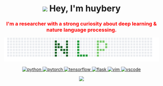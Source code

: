 <div align="center">
  <h1 align="center"> <img src="https://emojis.slackmojis.com/emojis/images/1531849430/4246/blob-sunglasses.gif?1531849430" width="30"/> Hey, I'm huybery</h1>
  <h3 style="color:red;" align="center"> I'm a researcher with a strong curiosity about deep learning & nature language processing. </h3>

  <img src="https://github.com/huybery/huybery/blob/master/nlp_x.png" />

  <p align="center"> 
    <a href="https://www.python.org" target="_blank"> 
      <img src="https://devicons.github.io/devicon/devicon.git/icons/python/python-original.svg" alt="python" width="40" height="40"/> 
    </a> 
    <a href="https://pytorch.org/" target="_blank"> 
      <img src="https://www.vectorlogo.zone/logos/pytorch/pytorch-icon.svg" alt="pytorch" width="40" height="40"/> 
    </a> 
    <a href="https://www.tensorflow.org" target="_blank"> 
      <img src="https://www.vectorlogo.zone/logos/tensorflow/tensorflow-icon.svg" alt="tensorflow" width="40" height="40"/> 
    </a> 
    <a href="https://flask.palletsprojects.com/" target="_blank"> 
       <img src="https://www.vectorlogo.zone/logos/pocoo_flask/pocoo_flask-icon.svg" alt="flask" width="40" height="40"/> 
    </a> 
    <a href="https://github.com/vim/vim" target="_blank"> 
       <img src="https://www.vectorlogo.zone/logos/vim/vim-icon.svg" alt="vim" width="40" height="40"/> 
    </a> 
    <a href="https://code.visualstudio.com/" target="_blank"> 
       <img src="https://github.com/bestofjs/bestofjs-webui/blob/master/public/logos/vscode.svg" alt="vscode" width="40" height="40"/> 
    </a> 

  </p>
  <p align="center"> <img src="https://visitor-badge.glitch.me/badge?page_id=huybery.huybery" /> </p>
</div>

<!-- ![ visitors ](https://visitor-badge.glitch.me/badge?page_id=huybery.huybery) -->


<!-- <img src='https://random-memer.herokuapp.com/' title="Meme" alt="Please refresh the page is the meme doesn't show up."> -->
